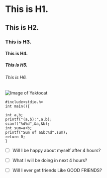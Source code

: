 # This is H1.
## This is H2.
### This is H3.
#### This is H4.
##### This is H5.
###### This is H6.
![Image of Yaktocat](https://octodex.github.com/images/yaktocat.png)
```
#include<stdio.h>
int main(){

int a,b;
printf("(a,b):",a,b);
scanf("%d%d",&a,&b);
int sum=a+b;
printf("Sum of a&b:%d",sum);
return 0;
}
```
- [ ] Will I be happy about myself after 4 hours?
- [ ] What I will be doing in next 4 hours?
- [ ] Will I ever get friends Like GOOD FRIENDS?
 
